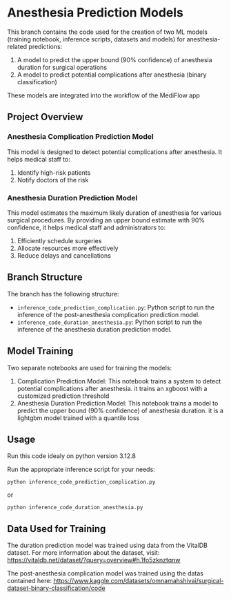 # Anesthesia Prediction Models

This branch contains the code used for the creation of two ML models (training notebook, inference scripts, datasets and models) for anesthesia-related predictions:
1. A model to predict the upper bound (90% confidence) of anesthesia duration for surgical operations
2. A model to predict potential complications after anesthesia (binary classification)

These models are integrated into the workflow of the MediFlow app

## Project Overview

### Anesthesia Complication Prediction Model

This model is designed to detect potential complications after anesthesia. 
It helps medical staff to:

1. Identify high-risk patients
2. Notify doctors of the risk

### Anesthesia Duration Prediction Model

This model estimates the maximum likely duration of anesthesia for various surgical procedures. 
By providing an upper bound estimate with 90% confidence, it helps medical staff and administrators to:

1. Efficiently schedule surgeries
2. Allocate resources more effectively
3. Reduce delays and cancellations

## Branch Structure

The branch has the following structure:

- `inference_code_prediction_complication.py`: Python script to run the inference of the post-anesthesia complication prediction model.
- `inference_code_duration_anesthesia.py`: Python script to run the inference of the anesthesia duration prediction model.

## Model Training

Two separate notebooks are used for training the models:

1. Complication Prediction Model: This notebook trains a system to detect potential complications after anesthesia. it trains an xgboost with a customized prediction threshold
2. Anesthesia Duration Prediction Model: This notebook trains a model to predict the upper bound (90% confidence) of anesthesia duration. it is a lightgbm model trained with a quantile loss

## Usage

Run this code idealy on python version 3.12.8

Run the appropriate inference script for your needs:
   ```
   python inference_code_prediction_complication.py
   ```
   or
   ```
   python inference_code_duration_anesthesia.py
   ```

## Data Used for Training

The duration prediction model was trained using data from the VitalDB dataset. 
For more information about the dataset, visit:
https://vitaldb.net/dataset/?query=overview#h.1fo5zknztqnw

The post-anesthesia complication model was trained using the datas contained here:
https://www.kaggle.com/datasets/omnamahshivai/surgical-dataset-binary-classification/code